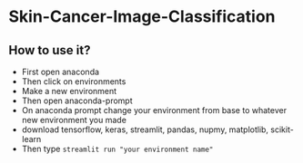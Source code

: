 # Skin-Cancer-Image-Classification

## How to use it?
* First open anaconda
* Then click on environments
* Make a new environment
* Then open anaconda-prompt
* On anaconda prompt change your environment from base to whatever new environment you made
* download tensorflow, keras, streamlit, pandas, nupmy, matplotlib, scikit-learn
* Then type `streamlit run "your environment name"`
